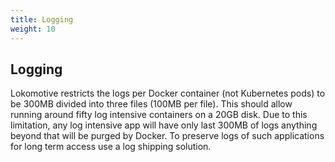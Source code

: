 ```yaml
---
title: Logging
weight: 10
---
```


## Logging

Lokomotive restricts the logs per Docker container (not Kubernetes pods) to be 300MB divided into
three files (100MB per file). This should allow running around fifty log intensive containers on a
20GB disk. Due to this limitation, any log intensive app will have only last 300MB of logs anything
beyond that will be purged by Docker. To preserve logs of such applications for long term access use
a log shipping solution.
